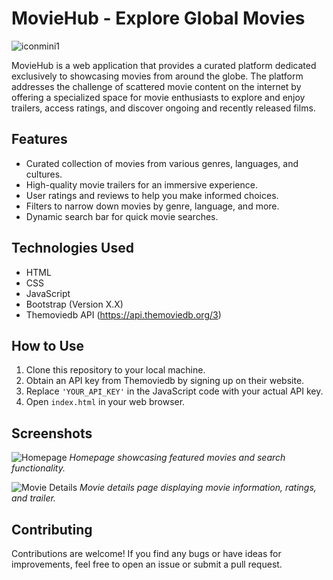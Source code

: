 # MovieHub - Explore Global Movies

![iconmini1](https://github.com/munagalasandeep99/project-FRT/assets/129391713/6ad3a369-0b5e-4311-9c9e-5e1b61dd355d)

MovieHub is a web application that provides a curated platform dedicated exclusively to showcasing movies from around the globe. The platform addresses the challenge of scattered movie content on the internet by offering a specialized space for movie enthusiasts to explore and enjoy trailers, access ratings, and discover ongoing and recently released films.

## Features

- Curated collection of movies from various genres, languages, and cultures.
- High-quality movie trailers for an immersive experience.
- User ratings and reviews to help you make informed choices.
- Filters to narrow down movies by genre, language, and more.
- Dynamic search bar for quick movie searches.

## Technologies Used

- HTML
- CSS
- JavaScript
- Bootstrap (Version X.X)
- Themoviedb API (https://api.themoviedb.org/3)

## How to Use

1. Clone this repository to your local machine.
2. Obtain an API key from Themoviedb by signing up on their website.
3. Replace `'YOUR_API_KEY'` in the JavaScript code with your actual API key.
4. Open `index.html` in your web browser.

## Screenshots

![Homepage](/screenshots/homepage.png)
_Homepage showcasing featured movies and search functionality._

![Movie Details](/screenshots/movie_details.png)
_Movie details page displaying movie information, ratings, and trailer._

## Contributing

Contributions are welcome! If you find any bugs or have ideas for improvements, feel free to open an issue or submit a pull request.

